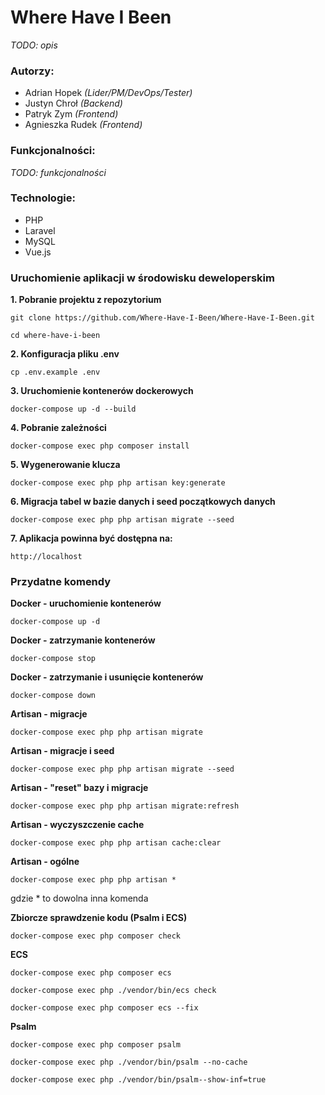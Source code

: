# Where Have I Been

*TODO: opis*

### Autorzy:

*   Adrian Hopek *(Lider/PM/DevOps/Tester)*
*   Justyn Chroł *(Backend)*
*   Patryk Zym *(Frontend)*
*   Agnieszka Rudek *(Frontend)*

### Funkcjonalności:

*TODO: funkcjonalności*

### Technologie:

*   PHP
*   Laravel
*   MySQL
*   Vue.js

### Uruchomienie aplikacji w środowisku deweloperskim

**1. Pobranie projektu z repozytorium**

```
git clone https://github.com/Where-Have-I-Been/Where-Have-I-Been.git
```
```
cd where-have-i-been
```

**2. Konfiguracja pliku .env**

```
cp .env.example .env
```

**3. Uruchomienie kontenerów dockerowych**

```
docker-compose up -d --build
```

**4. Pobranie zależności**

```
docker-compose exec php composer install
```

**5. Wygenerowanie klucza**

```
docker-compose exec php php artisan key:generate
```

**6. Migracja tabel w bazie danych i seed początkowych danych**

```
docker-compose exec php php artisan migrate --seed
```

**7. Aplikacja powinna być dostępna na:**

```
http://localhost
```

### Przydatne komendy

**Docker - uruchomienie kontenerów**
```
docker-compose up -d
```

**Docker - zatrzymanie kontenerów**
```
docker-compose stop
```

**Docker - zatrzymanie i usunięcie kontenerów**
```
docker-compose down
```

**Artisan - migracje**

```
docker-compose exec php php artisan migrate
```

**Artisan - migracje i seed**

```
docker-compose exec php php artisan migrate --seed
```

**Artisan - "reset" bazy i migracje**

```
docker-compose exec php php artisan migrate:refresh
```

**Artisan - wyczyszczenie cache**

```
docker-compose exec php php artisan cache:clear
```

**Artisan - ogólne**

```
docker-compose exec php php artisan *
```

gdzie * to dowolna inna komenda

**Zbiorcze sprawdzenie kodu (Psalm i ECS)**

```
docker-compose exec php composer check
```

**ECS**

```
docker-compose exec php composer ecs
```

```
docker-compose exec php ./vendor/bin/ecs check
```

```
docker-compose exec php composer ecs --fix
```

**Psalm**

```
docker-compose exec php composer psalm
```

```
docker-compose exec php ./vendor/bin/psalm --no-cache
```

```
docker-compose exec php ./vendor/bin/psalm--show-inf=true
```


